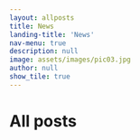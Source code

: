 ```yaml
---
layout: allposts
title: News
landing-title: 'News'
nav-menu: true
description: null
image: assets/images/pic03.jpg
author: null
show_tile: true
---
```


<h1>All posts</h1>
